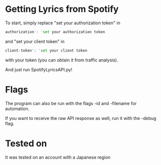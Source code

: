 # Getting Lyrics from Spotify
To start, simply replace "set your authorization token" in 
 ```python
authorization': 'set your authorization token
 ```
and "set your client token" in 
 ```python
client-token': 'set your client token
 ```
 with your token (you can obtain it from traffic analysis).

And just run SpotifyLyricsAPI.py!

# Flags
The program can also be run with the flags -id and -filename for automation.

If you want to receive the raw API response as well, run it with the -debug flag. 

# Tested on
It was tested on an account with a Japanese region
